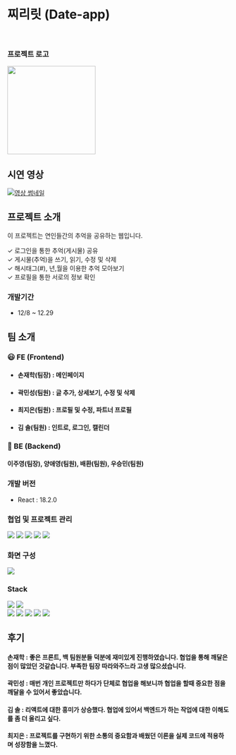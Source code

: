 <h1>찌리릿 (Date-app)
</h1> <br>

### 프로젝트 로고

<img src='https://github.com/hakjaeson/date-app-client/assets/148872772/6d2081c8-6e21-47fe-82f1-6879ff64a575' width="200" height ="200"/>

## 시연 영상

[![영상 썸네일](https://img.youtube.com/vi/-n116VzZ49I/0.jpg)](https://www.youtube.com/watch?v=-n116VzZ49I)


## 프로젝트 소개

이 프로젝트는 연인들간의 추억을 공유하는 웹입니다.

✓ 로그인을 통한 추억(게시물) 공유<br>
✓ 게시물(추억)을 쓰기, 읽기, 수정 및 삭제<br>
✓ 해시태그(#), 년,월을 이용한 추억 모아보기<br>
✓ 프로필을 통한 서로의 정보 확인

### 개발기간

- 12/8 ~ 12.29

## 팀 소개

### 😃 FE (Frontend)

- #### 손재학(팀장) : 메인페이지 <br>

- #### 곽민성(팀원) : 글 추가, 상세보기, 수정 및 삭제<br>

- #### 최지은(팀원) : 프로필 및 수정, 파트너 프로필<br>

- #### 김 솔(팀원) : 인트로, 로그인, 캘린더<br>

### 🙂 BE (Backend)

#### 이주영(팀장), 양애영(팀원), 배환(팀원), 우승민(팀원)

### 개발 버전

- React : 18.2.0

### 협업 및 프로젝트 관리

<img src="https://img.shields.io/badge/Github-181717?style=for-the-badge&logo=Github&logoColor=white">
<img src="https://img.shields.io/badge/Notion-000000?style=for-the-badge&logo=Notion&logoColor=white">
<img src="https://img.shields.io/badge/Figma-F24E1E?style=for-the-badge&logo=Figma&logoColor=white">
<img src="https://img.shields.io/badge/slack-purple?style=for-the-badge&logo=slack&logoColor=white">
<img src="https://img.shields.io/badge/swagger-green?style=for-the-badge&logo=Swagger&logoColor=white">

### 화면 구성

<!-- 피그마 -->
<a href="https://www.figma.com/file/vMoph4vOIA1DbXlGGJ5Q5X/date-app-structure?type=design&node-id=9%3A52&mode=design&t=HfYBky7R9xJd11mp-1">
<img src="https://img.shields.io/badge/Figma-F24E1E?style=for-the-badge&logo=Figma&logoColor=white">
</a>

<br>

### Stack

 <div  align= "left"> <img src="https://img.shields.io/badge/React-61DAFB?style=for-the-badge&logo=React&logoColor=white">
          <img src="https://img.shields.io/badge/Git-F05032?style=for-the-badge&logo=Git&logoColor=white">
          <br/><img src="https://img.shields.io/badge/HTML5-E34F26?style=for-the-badge&logo=HTML5&logoColor=white">
          <img src="https://img.shields.io/badge/Javascript-F7DF1E?style=for-the-badge&logo=Javascript&logoColor=white">
          <img src="https://img.shields.io/badge/Emotion-DB7093?style=for-the-badge&logo=Emotion&logoColor=white">
          <img src="https://img.shields.io/badge/Eslint-4B32C3?style=for-the-badge&logo=Eslint&logoColor=white">
          <img src="https://img.shields.io/badge/Prettier-F7B93E?style=for-the-badge&logo=Prettier&logoColor=white">
          <br/></div>

## 후기

#### 손재학 : 좋은 프론트, 백 팀원분들 덕분에 재미있게 진행하였습니다. 협업을 통해 깨달은 점이 많았던 것같습니다. 부족한 팀장 따라와주느라 고생 많으셨습니다.

#### 곽민성 : 매번 개인 프로젝트만 하다가 단체로 협업을 해보니까 협업을 할때 중요한 점을 깨달을 수 있어서 좋았습니다.

#### 김 솔 : 리액트에 대한 흥미가 상승했다. 협업에 있어서 백엔드가 하는 작업에 대한 이해도를 좀 더 올리고 싶다.

#### 최지은 : 프로젝트를 구현하기 위한 소통의 중요함과 배웠던 이론을 실제 코드에 적용하며 성장함을 느꼈다.
